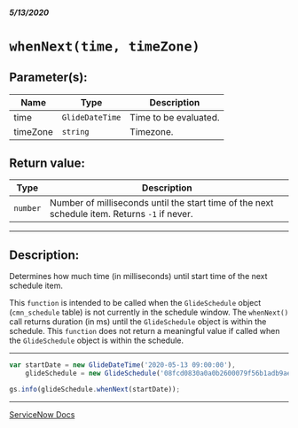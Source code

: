 ##### 5/13/2020
# `whenNext(time, timeZone)`
## Parameter(s):
| Name | Type | Description |
|---|---|---|
| time | `GlideDateTime` | Time to be evaluated. |
| timeZone | `string` | Timezone. |

## Return value:
| Type | Description |
|---|---|
| `number` | Number of milliseconds until the start time of the next schedule item.  Returns `-1` if never. |

---

## Description:
Determines how much time (in milliseconds) until start time of the next schedule item.

This `function` is intended to be called when the `GlideSchedule` object (`cmn_schedule` table) is not currently in the schedule window.  The `whenNext()` call returns duration (in ms) until the `GlideSchedule` object is within the schedule.  This `function` does not return a meaningful value if called when the `GlideSchedule` object is within the schedule.

---

```js
var startDate = new GlideDateTime('2020-05-13 09:00:00'),
    glideSchedule = new GlideSchedule('08fcd0830a0a0b2600079f56b1adb9ae', 'UTC');

gs.info(glideSchedule.whenNext(startDate));
```

---

[ServiceNow Docs](https://developer.servicenow.com/dev.do#!/reference/api/newyork/server/no-namespace/c_GlideScheduleScopedAPI#r_ScopedGlideScheduleWhenNext_GlideDateTime_String)
